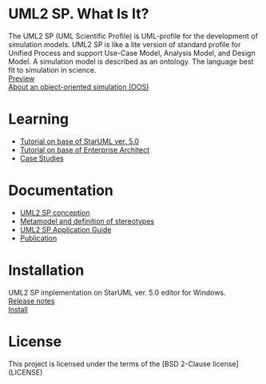 <h1 id="header-1"><a href="#header-1"></a>UML2 SP. What Is It?</h1>
The UML2 SP (UML Scientific Profile) is UML-profile for the development of simulation models. UML2 SP is like a lite version of standard profile for Unified Process and support Use-Case Model, Analysis Model, and Design Model. A simulation model is described as an ontology. The language best fit to simulation in science.
<br/><a href="annotations">Preview</a>
<br/><a href="oos">About an object-oriented simulation (OOS)</a>

<h1 id="header-3"><a href="#header-2"></a>Learning</h1>

- <a href="tutorial">Tutorial on base of StarUML ver. 5.0</a>
- <a href="tutorial1">Tutorial on base of Enterprise Architect</a>
- <a href="case_studies">Case Studies</a>


<h1 id="header-4"><a href="#header-3"></a>Documentation</h1>

- <a href="conception">UML2 SP conception</a>
- <a href="metamodel">Metamodel and definition of stereotypes</a>
- [UML2 SP Application Guide](https://app.gitbook.com/@vg2007sns/s/simulation-with-uml2-scientific-profile/)
- <a href="bibliography">Publication</a>


<h1 id="header-5"><a href="#header-4"></a>Installation</h1>
UML2 SP implementation on StarUML ver. 5.0 editor for Windows.<br/>
<a href="https://github.com/vgurianov/uml-sp/blob/master/UML2%20SP/release.md">Release notes</a><br/>
<a href="https://github.com/vgurianov/uml-sp/blob/master/UML2%20SP/readme.md">Install</a><br/>

<h1 id="header-6"><a href="#header-5"></a>License</h1>
This project is licensed under the terms of the [BSD 2-Clause license](LICENSE)<br/>

